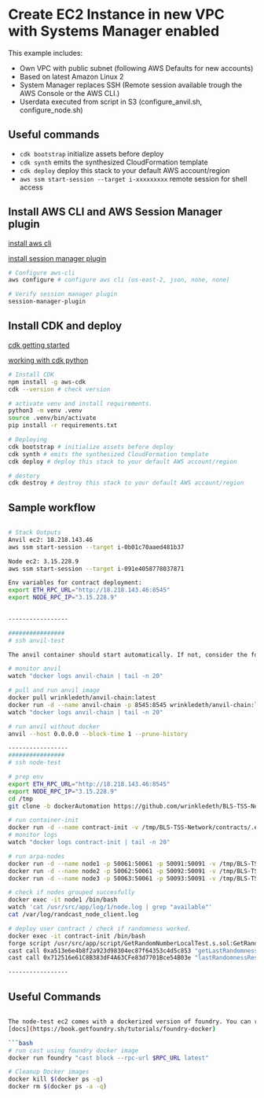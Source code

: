 
# Create EC2 Instance in new VPC with Systems Manager enabled

This example includes:

- Own VPC with public subnet (following AWS Defaults for new accounts)
- Based on latest Amazon Linux 2
- System Manager replaces SSH (Remote session available trough the AWS Console or the AWS CLI.)
- Userdata executed from script in S3 (configure_anvil.sh, configure_node.sh)

## Useful commands

- `cdk bootstrap`   initialize assets before deploy
- `cdk synth`       emits the synthesized CloudFormation template
- `cdk deploy`      deploy this stack to your default AWS account/region
- `aws ssm start-session --target i-xxxxxxxxx` remote session for shell access

## Install AWS CLI and AWS Session Manager plugin

[install aws cli](https://docs.aws.amazon.com/cli/latest/userguide/getting-started-install.html)

[install session manager plugin](https://docs.aws.amazon.com/systems-manager/latest/userguide/session-manager-working-with-install-plugin.html)

```bash
# Configure aws-cli
aws configure # configure aws cli (us-east-2, json, none, none)

# Verify session manager plugin
session-manager-plugin
```

## Install CDK and deploy

[cdk getting started](https://docs.aws.amazon.com/cdk/v2/guide/getting_started.html)

[working with cdk python](https://docs.aws.amazon.com/cdk/v2/guide/work-with-cdk-python.html)

```bash
# Install CDK
npm install -g aws-cdk 
cdk --version # check version

# activate venv and install requirements.
python3 -m venv .venv 
source .venv/bin/activate
pip install -r requirements.txt

# Deploying
cdk bootstrap # initialize assets before deploy
cdk synth # emits the synthesized CloudFormation template
cdk deploy # deploy this stack to your default AWS account/region

# destory
cdk destroy # destroy this stack to your default AWS account/region
```

## Sample workflow

```bash

# Stack Outputs
Anvil ec2: 18.218.143.46
aws ssm start-session --target i-0b01c70aaed481b37

Node ec2: 3.15.228.9
aws ssm start-session --target i-091e4058778037871

Env variables for contract deployment:
export ETH_RPC_URL="http://18.218.143.46:8545"
export NODE_RPC_IP="3.15.228.9"
            

-----------------

################
# ssh anvil-test

The anvil container should start automatically. If not, consider the following options. 

# monitor anvil 
watch "docker logs anvil-chain | tail -n 20"

# pull and run anvil image
docker pull wrinkledeth/anvil-chain:latest
docker run -d --name anvil-chain -p 8545:8545 wrinkledeth/anvil-chain:latest
watch "docker logs anvil-chain | tail -n 20"

# run anvil without docker
anvil --host 0.0.0.0 --block-time 1 --prune-history

-----------------
################
# ssh node-test

# prep env
export ETH_RPC_URL="http://18.218.143.46:8545"
export NODE_RPC_IP="3.15.228.9"
cd /tmp
git clone -b dockerAutomation https://github.com/wrinkledeth/BLS-TSS-Network.git

# run container-init
docker run -d --name contract-init -v /tmp/BLS-TSS-Network/contracts/.env:/usr/src/app/external/.env -e ETH_RPC_URL=$ETH_RPC_URL wrinkledeth/contract-init:latest
# monitor logs
watch "docker logs contract-init | tail -n 20" 

# run arpa-nodes
docker run -d --name node1 -p 50061:50061 -p 50091:50091 -v /tmp/BLS-TSS-Network/docker/mainnet/arpa-node/config_1.yml:/usr/src/app/external/config.yml -e ETH_RPC_URL=$ETH_RPC_URL -e NODE_RPC_URL=${NODE_RPC_IP}:50061 wrinkledeth/arpa-node:latest
docker run -d --name node2 -p 50062:50061 -p 50092:50091 -v /tmp/BLS-TSS-Network/docker/mainnet/arpa-node/config_2.yml:/usr/src/app/external/config.yml -e ETH_RPC_URL=$ETH_RPC_URL -e NODE_RPC_URL=${NODE_RPC_IP}:50062 wrinkledeth/arpa-node:latest
docker run -d --name node3 -p 50063:50061 -p 50093:50091 -v /tmp/BLS-TSS-Network/docker/mainnet/arpa-node/config_3.yml:/usr/src/app/external/config.yml -e ETH_RPC_URL=$ETH_RPC_URL -e NODE_RPC_URL=${NODE_RPC_IP}:50063 wrinkledeth/arpa-node:latest

# check if nodes grouped succesfully
docker exec -it node1 /bin/bash       
watch 'cat /usr/src/app/log/1/node.log | grep "available"'
cat /var/log/randcast_node_client.log

# deploy user contract / check if randomness worked.
docker exec -it contract-init /bin/bash
forge script /usr/src/app/script/GetRandomNumberLocalTest.s.sol:GetRandomNumberLocalTestScript --fork-url $ETH_RPC_URL --broadcast
cast call 0xa513e6e4b8f2a923d98304ec87f64353c4d5c853 "getLastRandomness()(uint256)"
cast call 0x712516e61C8B383dF4A63CFe83d7701Bce54B03e "lastRandomnessResult()(uint256)"

-----------------

```

## Useful Commands

```bash

The node-test ec2 comes with a dockerized version of foundry. You can run foundry commands using it like this:
[docs](https://book.getfoundry.sh/tutorials/foundry-docker)

```bash
# run cast using foundry docker image
docker run foundry "cast block --rpc-url $RPC_URL latest"

# Cleanup Docker images
docker kill $(docker ps -q)
docker rm $(docker ps -a -q)
```
